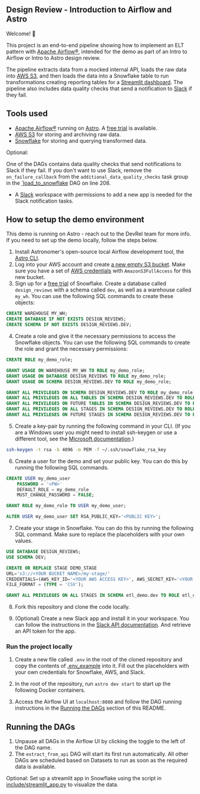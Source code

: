 ## Design Review - Introduction to Airflow and Astro

Welcome! 🚀

This project is an end-to-end pipeline showing how to implement an ELT pattern with [Apache Airflow®](https://airflow.apache.org/), intended for the demo as part of an Intro to Airflow or Intro to Astro design review. 

The pipeline extracts data from a mocked internal API, loads the raw data into [AWS S3](https://aws.amazon.com/s3/), and then loads the data into a Snowflake table to run transformations creating reporting tables for a [Streamlit dashboard](https://www.streamlit.io/). The pipeline also includes data quality checks that send a notification to [Slack](https://slack.com/) if they fail.


## Tools used

- [Apache Airflow®](https://airflow.apache.org/docs/apache-airflow/stable/index.html) running on [Astro](https://www.astronomer.io/product/). A [free trial](http://qrco.de/bfHv2Q) is available.
- [AWS S3](https://aws.amazon.com/s3/) for storing and archiving raw data.
- [Snowflake](https://www.snowflake.com/en/) for storing and querying transformed data.

Optional:

One of the DAGs contains data quality checks that send notifications to Slack if they fail. If you don't want to use Slack, remove the `on_failure_callback` from the `additional_data_quality_checks` task group in the [`load_to_snowflake](dags/load_to_snowflake.py) DAG on line 208.

- A [Slack](https://slack.com/) workspace with permissions to add a new app is needed for the Slack notification tasks.

## How to setup the demo environment

This demo is running on Astro - reach out to the DevRel team for more info. If you need to set up the demo locally, follow the steps below.

1. Install Astronomer's open-source local Airflow development tool, the [Astro CLI](https://www.astronomer.io/docs/astro/cli/overview).
2. Log into your AWS account and create [a new empty S3 bucket](https://docs.aws.amazon.com/AmazonS3/latest/userguide/creating-bucket.html). Make sure you have a set of [AWS credentials](https://docs.aws.amazon.com/iam/) with `AmazonS3FullAccess` for this new bucket.
3. Sign up for a [free trial](https://trial.snowflake.com/?owner=SPN-PID-365384) of Snowflake. Create a database called `design_reviews` with a schema called `dev`, as well as a warehouse called `my_wh`. You can use the following SQL commands to create these objects:

```sql
CREATE WAREHOUSE MY_WH;
CREATE DATABASE IF NOT EXISTS DESIGN_REVIEWS;
CREATE SCHEMA IF NOT EXISTS DESIGN_REVIEWS.DEV;
```

4. Create a role and give it the necessary permissions to access the Snowflake objects. You can use the following SQL commands to create the role and grant the necessary permissions:

```sql
CREATE ROLE my_demo_role;

GRANT USAGE ON WAREHOUSE MY_WH TO ROLE my_demo_role;
GRANT USAGE ON DATABASE DESIGN_REVIEWS TO ROLE my_demo_role;
GRANT USAGE ON SCHEMA DESIGN_REVIEWS.DEV TO ROLE my_demo_role;

GRANT ALL PRIVILEGES ON SCHEMA DESIGN_REVIEWS.DEV TO ROLE my_demo_role;
GRANT ALL PRIVILEGES ON ALL TABLES IN SCHEMA DESIGN_REVIEWS.DEV TO ROLE my_demo_role;
GRANT ALL PRIVILEGES ON FUTURE TABLES IN SCHEMA DESIGN_REVIEWS.DEV TO ROLE my_demo_role;
GRANT ALL PRIVILEGES ON ALL STAGES IN SCHEMA DESIGN_REVIEWS.DEV TO ROLE my_demo_role;
GRANT ALL PRIVILEGES ON FUTURE STAGES IN SCHEMA DESIGN_REVIEWS.DEV TO ROLE my_demo_role;
```

5. Create a key-pair by running the following command in your CLI. (If you are a Windows user you might need to install ssh-keygen or use a different tool, see the [Microsoft documentation](https://learn.microsoft.com/en-us/viva/glint/setup/sftp-ssh-key-gen).)

```bash
ssh-keygen -t rsa -b 4096 -m PEM -f ~/.ssh/snowflake_rsa_key
```

6. Create a user for the demo and set your public key. You can do this by running the following SQL commands.

```sql
CREATE USER my_demo_user
    PASSWORD = '<PW>'
    DEFAULT_ROLE = my_demo_role
    MUST_CHANGE_PASSWORD = FALSE;

GRANT ROLE my_demo_role TO USER my_demo_user;

ALTER USER my_demo_user SET RSA_PUBLIC_KEY='<PUBLIC KEY>';
```

7. Create your stage in Snowflake. You can do this by running the following SQL command. Make sure to replace the placeholders with your own values.

```sql
USE DATABASE DESIGN_REVIEWS;
USE SCHEMA DEV;

CREATE OR REPLACE STAGE DEMO_STAGE
URL='s3://<YOUR BUCKET NAME>/my-stage/'
CREDENTIALS=(AWS_KEY_ID='<YOUR AWS ACCESS KEY>', AWS_SECRET_KEY='<YOUR AWS SECRET KEY')
FILE_FORMAT = (TYPE = 'CSV');

GRANT ALL PRIVILEGES ON ALL STAGES IN SCHEMA etl_demo.dev TO ROLE etl_demo_role;
```

8. Fork this repository and clone the code locally.

9. (Optional) Create a new Slack app and install it in your workspace. You can follow the instructions in the [Slack API documentation](https://api.slack.com/start). And retrieve an API token for the app.

### Run the project locally

1. Create a new file called `.env` in the root of the cloned repository and copy the contents of [.env_example](.env_example) into it. Fill out the placeholders with your own credentials for Snowflake, AWS, and Slack.

2. In the root of the repository, run `astro dev start` to start up the following Docker containers. 

3. Access the Airflow UI at `localhost:8080` and follow the DAG running instructions in the [Running the DAGs](#running-the-dags) section of this README.

## Running the DAGs

1. Unpause all DAGs in the Airflow UI by clicking the toggle to the left of the DAG name.
2. The `extract_from_api` DAG will start its first run automatically. All other DAGs are scheduled based on Datasets to run as soon as the required data is available.

Optional: Set up a streamlit app in Snowflake using the script in [include/streamlit_app.py](include/streamlit_app.py) to visualize the data.
